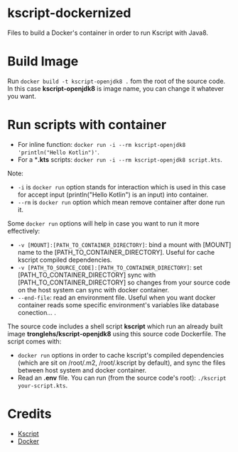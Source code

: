 # kscript-dockernized
Files to build a Docker's container in order to run Kscript with Java8.

# Build Image
Run `docker build -t kscript-openjdk8 .` fom the root of the source code. In this case **kscript-openjdk8** is image name, you can change it whatever you want.

# Run scripts with container
- For inline function: `docker run -i --rm kscript-openjdk8 'println("Hello Kotlin")'`.
- For a ***.kts** scripts: `docker run -i --rm kscript-openjdk8 script.kts`.

Note: 
- `-i` is `docker run` option stands for interaction which is used in this case for accept input (println("Hello Kotlin") is an input) into container.
- `--rm` is `docker run` option which mean remove container after done run it.
      
Some `docker run` options will help in case you want to run it more effectively: 
- `-v [MOUNT]:[PATH_TO_CONTAINER_DIRECTORY]`: bind a mount with [MOUNT] name to the [PATH_TO_CONTAINER_DIRECTORY]. Useful for cache kscript compiled dependencies.
- `-v [PATH_TO_SOURCE_CODE]:[PATH_TO_CONTAINER_DIRECTORY]`: set [PATH_TO_CONTAINER_DIRECTORY] sync with [PATH_TO_CONTAINER_DIRECTORY] so changes from your source code on the host system can sync with docker container.
- `--end-file`: read an environment file. Useful when you want docker container reads some specific environment's variables like database conection... .

The source code includes a shell script **kscript** which run an already built image **tronglehs/kscript-openjdk8** using this source code Dockerfile. The script comes with: 
- `docker run` options in order to cache kscript's compiled dependencies (which are sit on /root/.m2, /root/.kscript by default), and sync the files between host system and docker container.
- Read an **.env** file.
You can run (from the source code's root): `./kscript your-script.kts`.

# Credits
- [Kscript](https://github.com/holgerbrandl/kscript#embed-kscript-installer-within-your-script)
- [Docker](https://docker.com)
